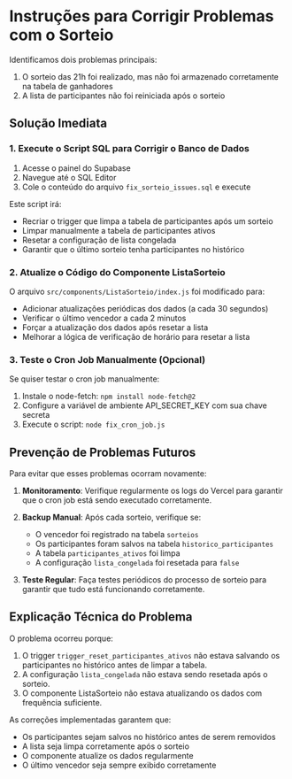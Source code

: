 # Instruções para Corrigir Problemas com o Sorteio

Identificamos dois problemas principais:

1. O sorteio das 21h foi realizado, mas não foi armazenado corretamente na tabela de ganhadores
2. A lista de participantes não foi reiniciada após o sorteio

## Solução Imediata

### 1. Execute o Script SQL para Corrigir o Banco de Dados

1. Acesse o painel do Supabase
2. Navegue até o SQL Editor
3. Cole o conteúdo do arquivo `fix_sorteio_issues.sql` e execute

Este script irá:
- Recriar o trigger que limpa a tabela de participantes após um sorteio
- Limpar manualmente a tabela de participantes ativos
- Resetar a configuração de lista congelada
- Garantir que o último sorteio tenha participantes no histórico

### 2. Atualize o Código do Componente ListaSorteio

O arquivo `src/components/ListaSorteio/index.js` foi modificado para:
- Adicionar atualizações periódicas dos dados (a cada 30 segundos)
- Verificar o último vencedor a cada 2 minutos
- Forçar a atualização dos dados após resetar a lista
- Melhorar a lógica de verificação de horário para resetar a lista

### 3. Teste o Cron Job Manualmente (Opcional)

Se quiser testar o cron job manualmente:
1. Instale o node-fetch: `npm install node-fetch@2`
2. Configure a variável de ambiente API_SECRET_KEY com sua chave secreta
3. Execute o script: `node fix_cron_job.js`

## Prevenção de Problemas Futuros

Para evitar que esses problemas ocorram novamente:

1. **Monitoramento**: Verifique regularmente os logs do Vercel para garantir que o cron job está sendo executado corretamente.

2. **Backup Manual**: Após cada sorteio, verifique se:
   - O vencedor foi registrado na tabela `sorteios`
   - Os participantes foram salvos na tabela `historico_participantes`
   - A tabela `participantes_ativos` foi limpa
   - A configuração `lista_congelada` foi resetada para `false`

3. **Teste Regular**: Faça testes periódicos do processo de sorteio para garantir que tudo está funcionando corretamente.

## Explicação Técnica do Problema

O problema ocorreu porque:

1. O trigger `trigger_reset_participantes_ativos` não estava salvando os participantes no histórico antes de limpar a tabela.
2. A configuração `lista_congelada` não estava sendo resetada após o sorteio.
3. O componente ListaSorteio não estava atualizando os dados com frequência suficiente.

As correções implementadas garantem que:
- Os participantes sejam salvos no histórico antes de serem removidos
- A lista seja limpa corretamente após o sorteio
- O componente atualize os dados regularmente
- O último vencedor seja sempre exibido corretamente 